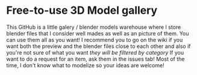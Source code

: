 # Free-to-use 3D Model gallery
This GitHub is a little galery / blender models warehouse where I store blender files that I consider well mades as well as an picture of them. You can use them all as you want!
I recommend you to go on the wiki if you want both the preview and the blender files close to each other and also if you're not sure of what you want *they will be filtered by category*
If you want to do a request for an item, ask them in the issues tab! Most of the time, I don't know what to modelize so your ideas are welcome!
